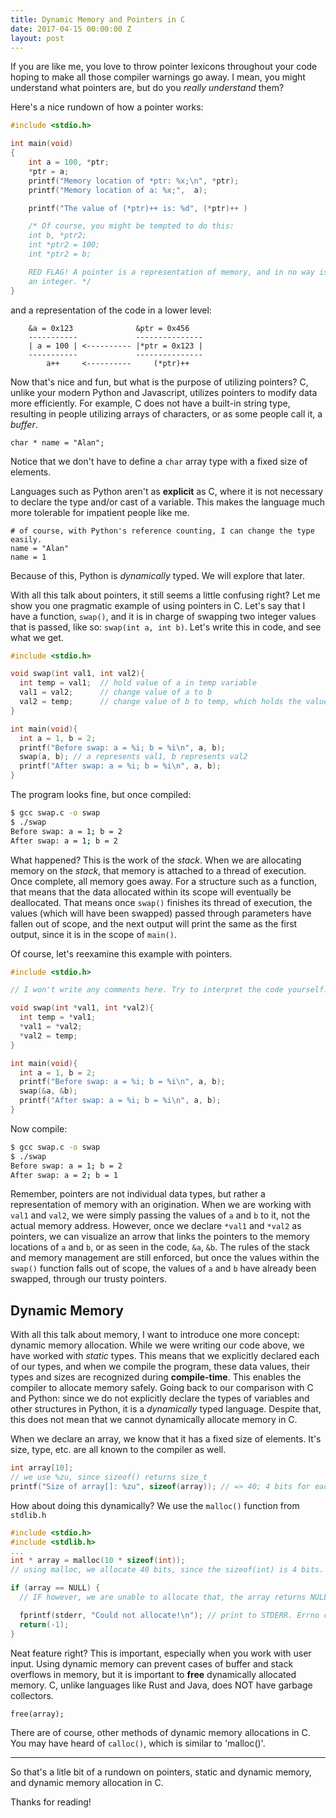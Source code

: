 ```yaml
---
title: Dynamic Memory and Pointers in C
date: 2017-04-15 00:00:00 Z
layout: post
---
```


If you are like me, you love to throw pointer lexicons throughout your code hoping to make all those compiler warnings go away. I mean, you might understand what pointers are, but do you _really understand_ them?
<!--more-->
Here's a nice rundown of how a pointer works:

```c
#include <stdio.h>

int main(void)
{
    int a = 100, *ptr;
    *ptr = a;
    printf("Memory location of *ptr: %x;\n", *ptr);
    printf("Memory location of a: %x;",  a);

    printf("The value of (*ptr)++ is: %d", (*ptr)++ )

    /* Of course, you might be tempted to do this:
    int b, *ptr2;
    int *ptr2 = 100;
    int *ptr2 = b;

    RED FLAG! A pointer is a representation of memory, and in no way is it    
    an integer. */
}
```

and a representation of the code in a lower level:

```
    &a = 0x123              &ptr = 0x456    
    -----------             ---------------
    | a = 100 | <---------- |*ptr = 0x123 |
    -----------             ---------------
        a++     <----------     (*ptr)++
```

Now that's nice and fun, but what is the purpose of utilizing pointers? C, unlike your modern Python and Javascript, utilizes pointers to modify data more efficiently. For example, C does not have a built-in string type, resulting in people utilizing arrays of characters, or as some people call it, a _buffer_.

```
char * name = "Alan";
```

Notice that we don't have to define a `char` array type with a fixed size of elements.

Languages such as Python aren't as __explicit__ as C, where it is not necessary to declare the type and/or cast of a variable. This makes the language much more tolerable for impatient people like me.

```
# of course, with Python's reference counting, I can change the type easily.
name = "Alan"
name = 1
```

Because of this, Python is _dynamically_ typed. We will explore that later.

With all this talk about pointers, it still seems a little confusing right? Let me show you one pragmatic example of using pointers in C. Let's say that I have a function, `swap()`, and it is in charge of swapping two integer values that is passed, like so: `swap(int a, int b)`. Let's write this in code, and see what we get.

```c
#include <stdio.h>

void swap(int val1, int val2){  
  int temp = val1;  // hold value of a in temp variable
  val1 = val2;      // change value of a to b
  val2 = temp;      // change value of b to temp, which holds the value of a.
}

int main(void){
  int a = 1, b = 2;
  printf("Before swap: a = %i; b = %i\n", a, b);
  swap(a, b); // a represents val1, b represents val2
  printf("After swap: a = %i; b = %i\n", a, b);
}
```

The program looks fine, but once compiled:

```bash
$ gcc swap.c -o swap
$ ./swap
Before swap: a = 1; b = 2
After swap: a = 1; b = 2
```

What happened? This is the work of the _stack_. When we are allocating memory on the _stack_, that memory is attached to a thread of execution. Once complete, all memory goes away. For a structure such as a function, that means that the data allocated within its scope will eventually be deallocated. That means once `swap()` finishes its thread of execution, the values (which will have been swapped) passed through parameters have fallen out of scope, and the next output will print the same as the first output, since it is in the scope of `main()`.

Of course, let's reexamine this example with pointers.

```c
#include <stdio.h>

// I won't write any comments here. Try to interpret the code yourself.

void swap(int *val1, int *val2){  
  int temp = *val1;
  *val1 = *val2;      
  *val2 = temp;      
}

int main(void){
  int a = 1, b = 2;
  printf("Before swap: a = %i; b = %i\n", a, b);
  swap(&a, &b);
  printf("After swap: a = %i; b = %i\n", a, b);
}
```

Now compile:

```bash
$ gcc swap.c -o swap
$ ./swap
Before swap: a = 1; b = 2
After swap: a = 2; b = 1
```

Remember, pointers are not individual data types, but rather a representation of memory with an origination. When we are working with `val1` and `val2`, we were simply passing the values of `a` and `b` to it, not the actual memory address. However, once we declare `*val1` and `*val2` as pointers, we can visualize an arrow that links the pointers to the memory locations of `a` and `b`, or as seen in the code, `&a`, `&b`. The rules of the stack and memory management are still enforced, but once the values within the `swap()` function falls out of scope, the values of `a` and `b` have already been swapped, through our trusty pointers.

## Dynamic Memory

With all this talk about memory, I want to introduce one more concept: dynamic memory allocation. While we were writing our code above, we have worked with _static_ types. This means that we explicitly declared each of our types, and when we compile the program, these data values, their types and sizes are recognized during __compile-time__. This enables the compiler to allocate memory safely. Going back to our comparison with C and Python: since we do not explicitly declare the types of variables and other structures in Python, it is a _dynamically_ typed language. Despite that, this does not mean that we cannot dynamically allocate memory in C.

When we declare an array, we know that it has a fixed size of elements. It's size, type, etc. are all known to the compiler as well.

```c
int array[10];
// we use %zu, since sizeof() returns size_t
printf("Size of array[]: %zu", sizeof(array)); // => 40; 4 bits for each element
```

How about doing this dynamically? We use the `malloc()` function from `stdlib.h`

```c
#include <stdio.h>
#include <stdlib.h>
...
int * array = malloc(10 * sizeof(int));
// using malloc, we allocate 40 bits, since the sizeof(int) is 4 bits.

if (array == NULL) {
  // IF however, we are unable to allocate that, the array returns NULL. This is how we would handle this.

  fprintf(stderr, "Could not allocate!\n"); // print to STDERR. Errno can work too.
  return(-1);
}
```

Neat feature right? This is important, especially when you work with user input. Using dynamic memory can prevent cases of buffer and stack overflows in memory, but it is important to __free__ dynamically allocated memory. C, unlike languages like Rust and Java, does NOT have garbage collectors.

    free(array);

There are of course, other methods of dynamic memory allocations in C. You may have heard of `calloc()`, which is similar to 'malloc()'.

---

So that's a litle bit of a rundown on pointers, static and dynamic memory, and dynamic memory allocation in C.

Thanks for reading!

